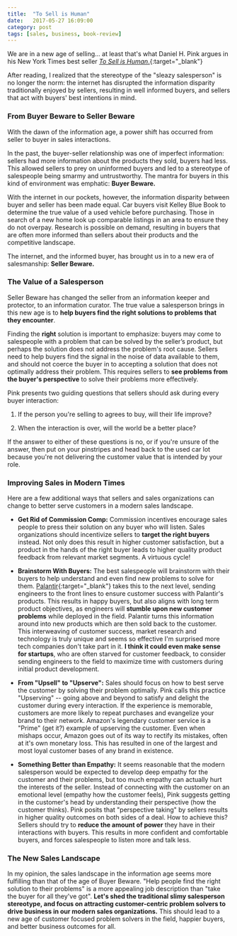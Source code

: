 ```yaml
---
title:  "To Sell is Human"
date:   2017-05-27 16:09:00
category: post
tags: [sales, business, book-review]
---
```


We are in a new age of selling... at least that's what Daniel H. Pink argues in his New York Times best seller [*To Sell is Human*.][sell]{:target="_blank"} 

After reading, I realized that the stereotype of the "sleazy salesperson" is no longer the norm: the internet has disrupted the information disparity traditionally enjoyed by sellers, resulting in well informed buyers, and sellers that act with buyers' best intentions in mind. 

### From Buyer Beware to Seller Beware

With the dawn of the information age, a power shift has occurred from seller to buyer in sales interactions.

In the past, the buyer-seller relationship was one of imperfect information: sellers had more information about the products they sold, buyers had less. This allowed sellers to prey on uninformed buyers and led to a stereotype of salespeople being smarmy and untrustworthy. The mantra for buyers in this kind of environment was emphatic: **Buyer Beware.**

With the internet in our pockets, however, the information disparity between buyer and seller has been made equal. Car buyers visit Kelley Blue Book to determine the true value of a used vehicle before purchasing. Those in search of a new home look up comparable listings in an area to ensure they do not overpay. Research is possible on demand, resulting in buyers that are often more informed than sellers about their products and the competitive landscape.

The internet, and the informed buyer, has brought us in to a new era of salesmanship: **Seller Beware.**

### The Value of a Salesperson

Seller Beware has changed the seller from an information keeper and protector, to an information curator. The true value a salesperson brings in this new age is to **help buyers find the right solutions to problems that they encounter**.

Finding the **right** solution is important to emphasize: buyers may come to salespeople with a problem that can be solved by the seller’s product, but perhaps the solution does not address the problem's root cause. Sellers need to help buyers find the signal in the noise of data available to them, and should not coerce the buyer in to accepting a solution that does not optimally address their problem. This requires sellers to **see problems from the buyer's perspective** to solve their problems more effectively.

Pink presents two guiding questions that sellers should ask during every buyer interaction:

1) If the person you're selling to agrees to buy, will their life improve?

2) When the interaction is over, will the world be a better place? 

If the answer to either of these questions is no, or if you're unsure of the answer, then put on your pinstripes and head back to the used car lot because you're not delivering the customer value that is intended by your role.

### Improving Sales in Modern Times

Here are a few additional ways that sellers and sales organizations can change to better serve customers in a modern sales landscape.

- **Get Rid of Commission Comp:** Commission incentives encourage sales people to press their solution on any buyer who will listen. Sales organizations should incentivize sellers to **target the right buyers** instead. Not only does this result in higher customer satisfaction, but a product in the hands of the right buyer leads to higher quality product feedback from relevant market segments. A virtuous cycle!

- **Brainstorm With Buyers:** The best salespeople will brainstorm with their buyers to help understand and even find new problems to solve for them. [Palantir][FDSE]{:target="_blank"} takes this to the next level, sending engineers to the front lines to ensure customer success with Palantir's products. This results in happy buyers, but also aligns with long term product objectives, as engineers will **stumble upon new customer problems** while deployed in the field. Palantir turns this information around into new products which are then sold back to the customer. This interweaving of customer success, market research and technology is truly unique and seems so effective I'm surprised more tech companies don't take part in it. **I think it could even make sense for startups**, who are often starved for customer feedback, to consider sending engineers to the field to maximize time with customers during initial product development.

- **From "Upsell" to "Upserve":** Sales should focus on how to best serve the customer by solving their problem optimally. Pink calls this practice "Upserving" -- going above and beyond to satisfy and delight the customer during every interaction. If the experience is memorable, customers are more likely to repeat purchases and evangelize your brand to their network. Amazon's legendary customer service is a "Prime" (get it?) example of upserving the customer. Even when mishaps occur, Amazon goes out of its way to rectify its mistakes, often at it's own monetary loss. This has resulted in one of the largest and most loyal customer bases of any brand in existence.

- **Something Better than Empathy:** It seems reasonable that the modern salesperson would be expected to develop deep empathy for the customer and their problems, but too much empathy can actually hurt the interests of the seller. Instead of connecting with the customer on an emotional level (empathy how the customer feels), Pink suggests getting in the customer's head by understanding their perspective (how the customer thinks). Pink posits that "perspective taking" by sellers results in higher quality outcomes on both sides of a deal. How to achieve this? Sellers should try to **reduce the amount of power** they have in their interactions with buyers. This results in more confident and comfortable buyers, and forces salespeople to listen more and talk less. 

### The New Sales Landscape

In my opinion, the sales landscape in the information age seems more fulfilling than that of the age of Buyer Beware. "Help people find the right solution to their problems" is a more appealing job description than "take the buyer for all they've got". **Let's shed the traditional slimy salesperson stereotype, and focus on attracting customer-centric problem solvers to drive business in our modern sales organizations.** This should lead to a new age of customer focused problem solvers in the field, happier buyers, and better business outcomes for all. 

[sell]: https://www.amazon.com/Sell-Human-Surprising-Moving-Others/dp/1594631905/ref=sr_1_1?ie=UTF8&qid=1495919492&sr=8-1&keywords=to+sell+is+human
[FDSE]: https://www.palantir.com/careers/teams/forward-deployed-software-engineers
